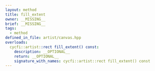 ```yaml
---
layout: method
title: fill_extent
owner: __MISSING__
brief: __MISSING__
tags:
  - method
defined_in_file: artist/canvas.hpp
overloads:
  cycfi::artist::rect fill_extent() const:
    description: __OPTIONAL__
    return: __OPTIONAL__
    signature_with_names: cycfi::artist::rect fill_extent() const
---
```


